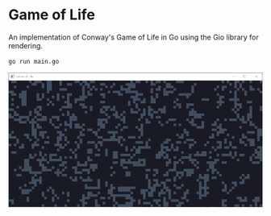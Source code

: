 # Game of Life

An implementation of Conway's Game of Life in Go using the Gio library for rendering.

```sh
go run main.go
```

![Game of Life](./example.gif)
